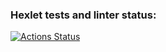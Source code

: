 ### Hexlet tests and linter status:
[![Actions Status](https://github.com/DaniyarMashayev/java-project-71/actions/workflows/hexlet-check.yml/badge.svg)](https://github.com/DaniyarMashayev/java-project-71/actions)